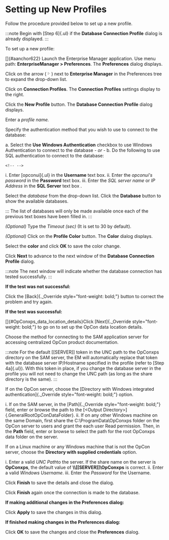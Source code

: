 # Setting up New Profiles

Follow the procedure provided below to set up a new profile.

:::note
Begin with [Step 6]{.ul} if the **Database Connection Profile** dialog is already displayed.
:::

To set up a new profile:

[]{#aanchor622} Launch the Enterprise Manager application. 
Use menu path: **EnterpriseManager \> Preferences**. The **Preferences**
dialog displays.

Click on the arrow
(![](../../../Resources/Images/EM/EMarrowtoexpand.png)) next to
**Enterprise Manager** in the Preferences tree to expand the drop-down
list.

Click on **Connection Profiles**. The **Connection Profiles** settings
display to the right.

Click the **New Profile** button. The **Database Connection Profile**
dialog displays.

Enter a *profile name.*

Specify the authentication method that you wish to use to connect to the
database:

a.  Select the **Use Windows Authentication** checkbox to use Windows
    Authentication to connect to the database *- or -*
b.  Do the following to use SQL authentication to connect to the
    database:

```{=html}
<!-- -->
```
i.  Enter [opconui]{.ul} in the **Username** text box. ii. Enter the *opconui's password* in the **Password** text box.
iii. Enter the *SQL server name* or *IP Address* in the **SQL Server**
     text box .

Select the *database* from the drop-down list. Click the **Database**
button to show the available databases.

:::
The list of databases will only be made available once each of the previous text boxes have been filled in.
:::

*(Optional)* Type the *Timeout (sec)* (It is set to 30
by default).

*(Optional)* Click on the **Profile Color** button. The
**Color** dialog displays.

Select the **color** and click **OK** to save the color change.

Click **Next** to advance to the next window of the **Database
Connection Profile** dialog.

:::note
The next window will indicate whether the database connection has tested successfully.
:::

**If the test was not successful:**

Click the [Back]{._Override style="font-weight: bold;"} button to correct the problem and try again.

**If the test was successful:**

[]{#OpConxps_data_location_details}Click [Next]{._Override style="font-weight: bold;"} to go on to set up the OpCon data
location details.

Choose the method for connecting to the SAM application server for
accessing centralized OpCon product
documentation.

:::note
For the default \[\[SERVER\]\] token in the UNC path to the OpConxps directory on the SAM server, the EM will automatically replace that token with the database server IP/Hostname specified in the profile (refer to [Step 4a]{.ul}). With this token in place, if you change the database server in the profile you will not need to change the UNC path (as long as the share directory is the same).
:::

If on the OpCon server, choose the [Directory with Windows integrated authentication]{._Override
style="font-weight: bold;"} option.

i.  If on the SAM server, in the [Path]{._Override     style="font-weight: bold;"} field, enter or browse the path to the
    [\<Output Directory\>]{.GeneralRootOpConDataFolder}. ii. If on any other Windows machine on the same Domain, first share the
    C:\\ProgramData\\OpConxps folder on the
    OpCon server to users and grant the each
    user Read permission. Then, in the **Path** field, enter or browse
    to select the path for the root OpConxps data folder on the server.

If on a Linux machine or any Windows machine that is not the
OpCon server, choose the **Directory with
supplied credentials** option.

i.  Enter a valid *UNC Path*to the server. If the share name on the
    server is **OpConxps**, the default value of
    **\\\\\[\[SERVER\]\]\\OpConxps** is correct. ii. Enter a valid *Windows Username*.
iii. Enter the *Password* for the Username.

Click **Finish** to save the details and close the dialog.

Click **Finish** again once the connection is made to the database.

**If making additional changes in the Preferences dialog:**

Click **Apply** to save the changes in this dialog.

**If finished making changes in the Preferences dialog:**

Click **OK** to save the changes and close the **Preferences** dialog.
